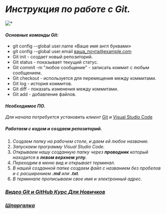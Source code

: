 # _Инструкция по работе с Git._
![*](https://webfanat.com/view/assets/images/50.jpg)

#### _Основные команды Git:_
* git config --global user.name «Ваше имя англ буквами»
* git config --global user.email ваша_почта@example.com
* Git init - создает новый репозиторий.
* Git status - показывает текущий статус.
* Git commit -m "любое сообщение" - записать коммит с любым сообщением.
* Git checkout - используется для перемещения между коммитами.
* Git log - история коммитов.
* Git diff - показать изменения между коммитами.
* Git add - добавление файлов.


#### _Необходимое ПО._
_Для начала потребуется установить клиент_  [Git](https://git-scm.com/downloads) и [Visual Studio Code](https://code.visualstudio.com/)


##### _Работаем с кодом и создаем репозиторий._
1. _Создаем папку на рабочем столе, и даем ей любое название._
2. _Запускаем программу Visual Studio Code._
3. _Открываем нашу созданную папку через **проводник** который находится в **левом верхнем углу.**_
4. _Переходим в меню вид и открывает терминал._
5. _В нашей созданной папке создаем файл с названием без пробелов и с расширением **.md** или **.txt**._
6. _В терминале прописываем свое имя и электронный адрес._




### _[Видео Git и GitHub Курс Для Новичков](https://www.youtube.com/watch?v=zZBiln_2FhM&t=1032s&ab_channel=%D0%92%D0%BB%D0%B0%D0%B4%D0%B8%D0%BB%D0%B5%D0%BD%D0%9C%D0%B8%D0%BD%D0%B8%D0%BD)_
### _[Шпаргалка](https://training.github.com/downloads/ru/github-git-cheat-sheet/)_

